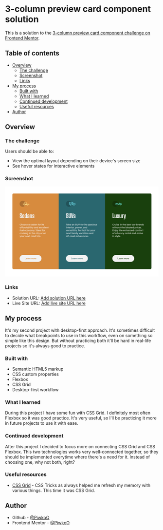 # 3-column preview card component solution

This is a solution to the [3-column preview card component challenge on Frontend Mentor](https://www.frontendmentor.io/challenges/3column-preview-card-component-pH92eAR2-).

## Table of contents

- [Overview](#overview)
  - [The challenge](#the-challenge)
  - [Screenshot](#screenshot)
  - [Links](#links)
- [My process](#my-process)
  - [Built with](#built-with)
  - [What I learned](#what-i-learned)
  - [Continued development](#continued-development)
  - [Useful resources](#useful-resources)
- [Author](#author)

## Overview

### The challenge

Users should be able to:

- View the optimal layout depending on their device's screen size
- See hover states for interactive elements

### Screenshot

![Project preview](./design/project-preview.png)

### Links

- Solution URL: [Add solution URL here](https://your-solution-url.com)
- Live Site URL: [Add live site URL here](https://your-live-site-url.com)

## My process

It's my second project with desktop-first approach. It's sometimes difficult to decide what breakpoints to use in this workflow, even on something so simple like this design. But without practicing both it'll be hard in real-life projects so it's always good to practice.

### Built with

- Semantic HTML5 markup
- CSS custom properties
- Flexbox
- CSS Grid
- Desktop-first workflow

### What I learned

During this project I have some fun with CSS Grid. I definitely most often Flexbox so it was good practice. It's very useful, so I'll be practicing it more in future projects to use it with ease.

### Continued development

After this project I decided to focus more on connecting CSS Grid and CSS Flexbox. This two technologies works very well-connected together, so they should be implemented everytime where there's a need for it. Instead of choosing one, why not both, right?

### Useful resources

- [CSS Grid](https://css-tricks.com/snippets/css/complete-guide-grid/) -  CSS Tricks as always helped me refresh my memory with various things. This time it was CSS Grid.

## Author

- Github - [@PiwkoO](https://github.com/PiwkoO)
- Frontend Mentor - [@PiwkoO](https://www.frontendmentor.io/profile/PiwkoO)
